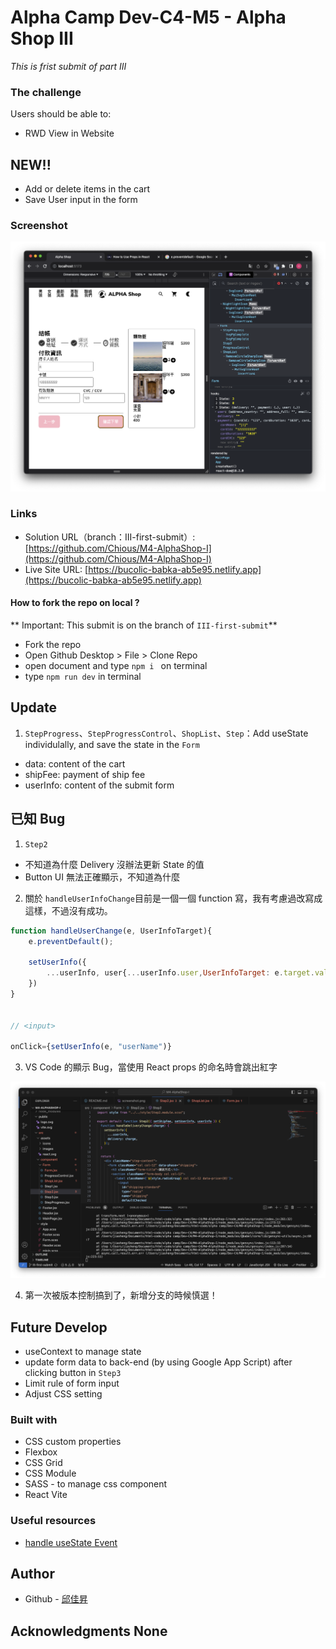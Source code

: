 # Alpha Camp Dev-C4-M5 - Alpha Shop III

_This is frist submit of part III_

### The challenge

Users should be able to:

- RWD View in Website

## NEW!!

- Add or delete items in the cart
- Save User input in the form

### Screenshot

![](./screenshot.png)

### Links

- Solution URL（branch：III-first-submit）: [https://github.com/Chious/M4-AlphaShop-I](https://github.com/Chious/M4-AlphaShop-I)
- Live Site URL: [https://bucolic-babka-ab5e95.netlify.app](https://bucolic-babka-ab5e95.netlify.app)

#### How to fork the repo on local ?

** Important: This submit is on the branch of `III-first-submit`**

- Fork the repo
- Open Github Desktop > File > Clone Repo
- open document and type `npm i ` on terminal
- type `npm run dev` in terminal

## Update

1. `StepProgress`、`StepProgressControl`、`ShopList`、`Step`：Add useState individulally, and save the state in the `Form`

- data: content of the cart
- shipFee: payment of ship fee
- userInfo: content of the submit form

## 已知 Bug

1. `Step2`

- 不知道為什麼 Delivery 沒辦法更新 State 的值
- Button UI 無法正確顯示，不知道為什麼

2. 關於 `handleUserInfoChange`目前是一個一個 function 寫，我有考慮過改寫成這樣，不過沒有成功。

```js
function handleUserChange(e, UserInfoTarget){
    e.preventDefault();

    setUserInfo({
        ...userInfo, user{...userInfo.user,UserInfoTarget: e.target.value}
    })
}


// <input>

onClick={setUserInfo(e, "userName")}

```

3. VS Code 的顯示 Bug，當使用 React props 的命名時會跳出紅字

![](./screenshot2.png)

4. 第一次被版本控制搞到了，新增分支的時候慎選！

## Future Develop

- useContext to manage state
- update form data to back-end (by using Google App Script) after clicking button in `Step3`
- Limit rule of form input
- Adjust CSS setting

### Built with

- CSS custom properties
- Flexbox
- CSS Grid
- CSS Module
- SASS - to manage css component
- React Vite

### Useful resources

- [handle useState Event](https://react.dev/learn/updating-objects-in-state)

## Author

- Github - [邱佳昇](https://github.com/Chious)

## Acknowledgments None
